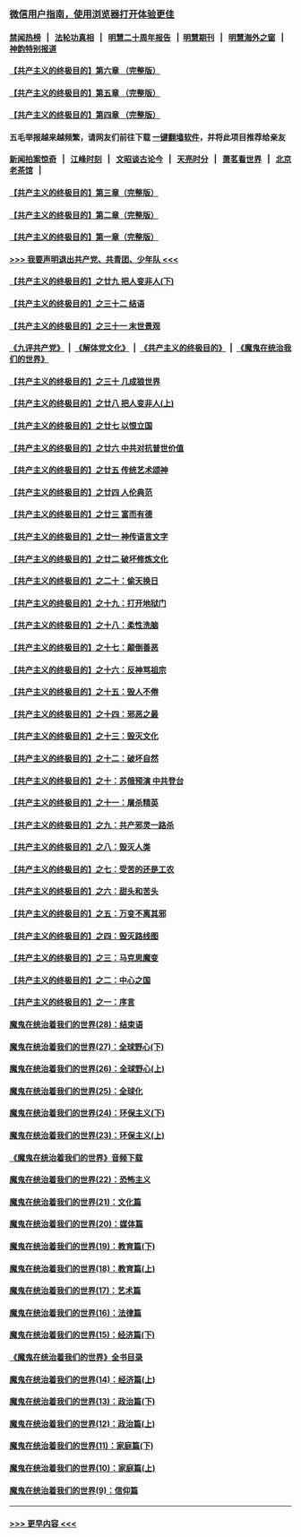 ### [微信用户指南，使用浏览器打开体验更佳](https://github.com/gfw-breaker/banned-news1/blob/master/indexes/wechat-guide.md?t=0)
#### [禁闻热榜](热点新闻.md?t=0)  &nbsp;&nbsp;|&nbsp;&nbsp; [法轮功真相](https://github.com/gfw-breaker/truth/blob/master/README.md?t=0) &nbsp;&nbsp;|&nbsp;&nbsp; [明慧二十周年报告](https://github.com/gfw-breaker/mh-reports/blob/master/README.md?t=0) &nbsp;&nbsp;|&nbsp;&nbsp;[明慧期刊](https://github.com/gfw-breaker/mh-qikan) &nbsp;&nbsp;|&nbsp;&nbsp; [明慧海外之窗](https://github.com/gfw-breaker/mh-news/blob/master/README.md?t=0) &nbsp;&nbsp;|&nbsp;&nbsp; [神韵特别报道](https://github.com/gfw-breaker/mh-news/blob/master/shenyun.md?t=0)
#### [【共产主义的终极目的】第六章 （完整版）](../pages/nsc422/n11428913.md?t=02090801) 
#### [【共产主义的终极目的】第五章 （完整版）](../pages/nsc422/n11428912.md?t=02090801) 
#### [【共产主义的终极目的】第四章 （完整版）](../pages/nsc422/n11428907.md?t=02090801) 
#### 五毛举报越来越频繁，请网友们前往下载 [一键翻墙软件](https://github.com/gfw-breaker/ssr-accounts)，并将此项目推荐给亲友
#### [新闻拍案惊奇](https://github.com/gfw-breaker/banned-news1/blob/master/pages/link4.md) &nbsp;&nbsp;|&nbsp;&nbsp; [江峰时刻](https://github.com/gfw-breaker/banned-news1/blob/master/pages/link4.md) &nbsp;&nbsp;|&nbsp;&nbsp; [文昭谈古论今](https://github.com/gfw-breaker/banned-news1/blob/master/pages/link4.md) &nbsp;&nbsp;|&nbsp;&nbsp; [天亮时分](https://github.com/gfw-breaker/banned-news1/blob/master/pages/link4.md) &nbsp;&nbsp;|&nbsp;&nbsp; [萧茗看世界](https://github.com/gfw-breaker/banned-news1/blob/master/pages/link4.md) &nbsp;&nbsp;|&nbsp;&nbsp; [北京老茶馆](https://github.com/gfw-breaker/banned-news1/blob/master/pages/link4.md) &nbsp;&nbsp;|&nbsp;&nbsp; 
#### [【共产主义的终极目的】第三章（完整版）](../pages/nsc422/n11428848.md?t=02090801) 
#### [【共产主义的终极目的】第二章（完整版）](../pages/nsc422/n11428831.md?t=02090801) 
#### [【共产主义的终极目的】第一章（完整版）](../pages/nsc422/n11417651.md?t=02090801) 
#### [>>> 我要声明退出共产党、共青团、少年队 <<<](https://github.com/begood0513/goodnews/blob/master/quit/letter.md) 
#### [【共产主义的终极目的】之廿九 把人变非人(下)](../pages/nsc422/n11344140.md?t=02090801) 
#### [【共产主义的终极目的】之三十二 结语](../pages/nsc422/n11360535.md?t=02090801) 
#### [【共产主义的终极目的】之三十一 末世景观](../pages/nsc422/n11351129.md?t=02090801) 
#### [《九评共产党》](https://github.com/begood0513/9ping.md/blob/master/README.md) &nbsp;|&nbsp; [《解体党文化》](../../../../jtdwh.md/blob/master/README.md)  &nbsp;|&nbsp; [《共产主义的终极目的》](../../../../gczydzjmd.md/blob/master/README.md) &nbsp;|&nbsp; [《魔鬼在统治我们的世界》](../../../../mgztzwmdsj.md/blob/master/README.md) 
#### [【共产主义的终极目的】之三十 几成狼世界](../pages/nsc422/n11348280.md?t=02090801) 
#### [【共产主义的终极目的】之廿八 把人变非人(上)](../pages/nsc422/n11340492.md?t=02090801) 
#### [【共产主义的终极目的】之廿七 以恨立国](../pages/nsc422/n11336944.md?t=02090801) 
#### [【共产主义的终极目的】之廿六 中共对抗普世价值](../pages/nsc422/n11324785.md?t=02090801) 
#### [【共产主义的终极目的】之廿五 传统艺术颂神](../pages/nsc422/n11296396.md?t=02090801) 
#### [【共产主义的终极目的】之廿四 人伦典范](../pages/nsc422/n11296397.md?t=02090801) 
#### [【共产主义的终极目的】之廿三 富而有德](../pages/nsc422/n11283598.md?t=02090801) 
#### [【共产主义的终极目的】之廿一 神传语言文字](../pages/nsc422/n11263265.md?t=02090801) 
#### [【共产主义的终极目的】之廿二 破坏修炼文化](../pages/nsc422/n11245728.md?t=02090801) 
#### [【共产主义的终极目的】之二十：偷天换日](../pages/nsc422/n11238846.md?t=02090801) 
#### [【共产主义的终极目的】之十九：打开地狱门](../pages/nsc422/n11206376.md?t=02090801) 
#### [【共产主义的终极目的】之十八：柔性洗脑](../pages/nsc422/n11199994.md?t=02090801) 
#### [【共产主义的终极目的】之十七：颠倒善恶](../pages/nsc422/n11179782.md?t=02090801) 
#### [【共产主义的终极目的】之十六：反神骂祖宗](../pages/nsc422/n11166798.md?t=02090801) 
#### [【共产主义的终极目的】之十五：毁人不倦](../pages/nsc422/n11166792.md?t=02090801) 
#### [【共产主义的终极目的】之十四：邪恶之最](../pages/nsc422/n11150249.md?t=02090801) 
#### [【共产主义的终极目的】之十三：毁灭文化](../pages/nsc422/n11135227.md?t=02090801) 
#### [【共产主义的终极目的】之十二：破坏自然](../pages/nsc422/n11135214.md?t=02090801) 
#### [【共产主义的终极目的】之十：苏俄预演 中共登台](../pages/nsc422/n11118424.md?t=02090801) 
#### [【共产主义的终极目的】之十一：屠杀精英](../pages/nsc422/n11118442.md?t=02090801) 
#### [【共产主义的终极目的】之九：共产邪灵一路杀](../pages/nsc422/n11114139.md?t=02090801) 
#### [【共产主义的终极目的】之八：毁灭人类](../pages/nsc422/n11108503.md?t=02090801) 
#### [【共产主义的终极目的】之七：受苦的还是工农](../pages/nsc422/n11101809.md?t=02090801) 
#### [【共产主义的终极目的】之六：甜头和苦头](../pages/nsc422/n11096971.md?t=02090801) 
#### [【共产主义的终极目的】之五：万变不离其邪](../pages/nsc422/n11091285.md?t=02090801) 
#### [【共产主义的终极目的】之四：毁灭路线图](../pages/nsc422/n11086284.md?t=02090801) 
#### [【共产主义的终极目的】之三：马克思魔变](../pages/nsc422/n11061941.md?t=02090801) 
#### [【共产主义的终极目的】之二：中心之国](../pages/nsc422/n11047728.md?t=02090801) 
#### [【共产主义的终极目的】之一：序言](../pages/nsc422/n11086077.md?t=02090801) 
#### [魔鬼在统治着我们的世界(28)：结束语](../pages/nsc422/n10936246.md?t=02090801) 
#### [魔鬼在统治着我们的世界(27)：全球野心(下)](../pages/nsc422/n10928319.md?t=02090801) 
#### [魔鬼在统治着我们的世界(26)：全球野心(上)](../pages/nsc422/n10900318.md?t=02090801) 
#### [魔鬼在统治着我们的世界(25)：全球化](../pages/nsc422/n10788205.md?t=02090801) 
#### [魔鬼在统治着我们的世界(24)：环保主义(下)](../pages/nsc422/n10695307.md?t=02090801) 
#### [魔鬼在统治着我们的世界(23)：环保主义(上)](../pages/nsc422/n10688613.md?t=02090801) 
#### [《魔鬼在统治着我们的世界》音频下载](../pages/nsc422/n10635553.md?t=02090801) 
#### [魔鬼在统治着我们的世界(22)：恐怖主义](../pages/nsc422/n10614727.md?t=02090801) 
#### [魔鬼在统治着我们的世界(21)：文化篇](../pages/nsc422/n10597706.md?t=02090801) 
#### [魔鬼在统治着我们的世界(20)：媒体篇](../pages/nsc422/n10586579.md?t=02090801) 
#### [魔鬼在统治着我们的世界(19)：教育篇(下)](../pages/nsc422/n10564808.md?t=02090801) 
#### [魔鬼在统治着我们的世界(18)：教育篇(上)](../pages/nsc422/n10526970.md?t=02090801) 
#### [魔鬼在统治着我们的世界(17)：艺术篇](../pages/nsc422/n10499093.md?t=02090801) 
#### [魔鬼在统治着我们的世界(16)：法律篇](../pages/nsc422/n10485969.md?t=02090801) 
#### [魔鬼在统治着我们的世界(15)：经济篇(下)](../pages/nsc422/n10469975.md?t=02090801) 
#### [《魔鬼在统治着我们的世界》全书目录](../pages/nsc422/n10464261.md?t=02090801) 
#### [魔鬼在统治着我们的世界(14)：经济篇(上)](../pages/nsc422/n10457370.md?t=02090801) 
#### [魔鬼在统治着我们的世界(13)：政治篇(下)](../pages/nsc422/n10448270.md?t=02090801) 
#### [魔鬼在统治着我们的世界(12)：政治篇(上)](../pages/nsc422/n10444576.md?t=02090801) 
#### [魔鬼在统治着我们的世界(11)：家庭篇(下)](../pages/nsc422/n10440961.md?t=02090801) 
#### [魔鬼在统治着我们的世界(10)：家庭篇(上)](../pages/nsc422/n10435448.md?t=02090801) 
#### [魔鬼在统治着我们的世界(9)：信仰篇](../pages/nsc422/n10432159.md?t=02090801) 

----
#### [ >>> 更早内容 <<< ](../indexes/nsc422-earlier.md)
